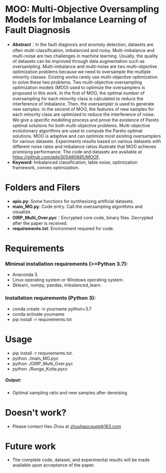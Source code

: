<!--
 * @Author: Zhou Hao
 * @Date: 2024-04-07 18:04:04
 * @LastEditors: Zhou Hao
 * @LastEditTime: 2024-04-14 17:43:04
 * @Description: file content
 * @E-mail: 2294776770@qq.com
-->

# MOO: Multi-Objective Oversampling Models for Imbalance Learning of Fault Diagnosis

* **Abstract**：In the fault diagnosis and anomaly detection, datasets are often multi-classiﬁcation, imbalanced and noisy. Multi-imbalance and multi-noise are two challenges in machine learning. Usually, the quality of datasets can be improved through data augmentation such as oversampling. Multi-imbalance and multi-noise are two multi-objective optimization problems because we need to oversample the multiple minority classes. Existing works rarely use multi-objective optimization to solve these two problems. Two multi-objective oversampling optimization models (MOO) used to optimize the oversamplers is proposed in this work. In the ﬁrst of MOO, the optimal number of oversampling for each minority class is calculated to reduce the interference of imbalance. Then, the oversampler is used to generate new samples. In the second of MOO, the features of new samples for each minority class are optimized to reduce the interference of noise. We give a speciﬁc modelling process and prove the existence of Pareto optimal solutions for both multi-objective problems. Multi-objective evolutionary algorithms are used to compute the Pareto optimal solutions. MOO is adaptive and can optimize most existing oversamplers for various datasets. Experiments results based on various datasets with different noise rates and imbalance ratios illustrate that MOO achieves promising performance. The code and datasets are available at https://github.com/adsl305480885/MOOF.
* **Keyword**: Imbalanced classification, lable noise, optimization framework, convex optimization.

# Folders and Filers


* **apis.py**: Some functions for synthesizing artificial datasets.
* **main_MO.py**: Code entry. Call the oversampling algorithms and visualize.
* **OIRP_Multi_Over.pyc**：Encrypted core code, binary files. Decrypted after the paper is received.
* **requirements.txt**: Environment required for code.

# Requirements

### Minimal installation requirements (>=Python 3.7):

* Anaconda 3.
* Linux operating system or Windows operating system.
* Sklearn, numpy, pandas, imbalanced_learn.

### Installation requirements (Python 3):

* conda create -n yourname python=3.7
* conda activate yourname
* pip install -r requirements.txt

# Usage

* pip install -r requirements.txt.
* python ./main_MO.pyc
* python ./OIRP_Multi_Over.pyc
* python ./Runge_Kutta.pycc

##### Output:

* Optimal sampling ratio and new samples after denoising

# Doesn't work?

* Please contact Hao Zhou at zhouhaocqupt@163.com

# Future work
* The complete code, dataset, and experimental results will be made available upon acceptance of the paper.
